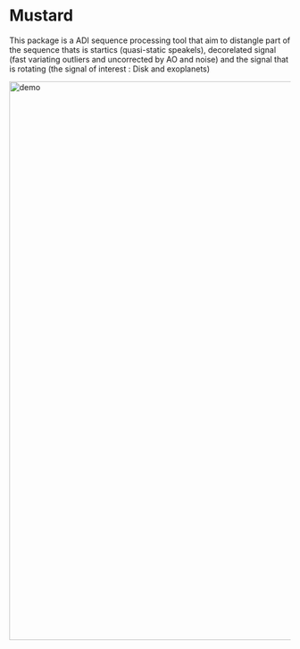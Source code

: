 # Mustard

This package is a ADI sequence processing tool that aim to distangle part of the sequence thats is startics (quasi-static speakels), decorelated signal (fast variating outliers and uncorrected by AO and noise) and the signal that is rotating (the signal of interest : Disk and exoplanets)


<img src="./example-data/demo.gif" alt="demo" width="1000" text-align="center"/>
